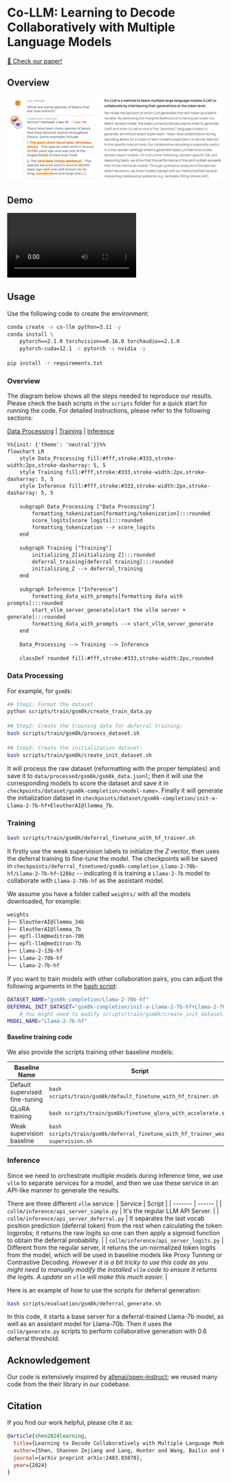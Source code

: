 # Co-LLM: Learning to Decode Collaboratively with Multiple Language Models

[🎉 Check our paper!](https://arxiv.org/abs/2403.03870)


## Overview

![An explanation of the Co-LLM Method](.github/example.png)

## Demo 

<video src="https://github.com/clinicalml/co-llm/assets/22512825/16f287b6-b363-4c2b-b886-25028b755fb9"></video>

## Usage 

Use the following code to create the environment:

```bash
conda create -n co-llm python=3.11 -y
conda install \
    pytorch==2.1.0 torchvision==0.16.0 torchaudio==2.1.0 
    pytorch-cuda=12.1 -c pytorch -c nvidia -y

pip install -r requirements.txt
```

### Overview 

The diagram below shows all the steps needed to reproduce our results. Please check the bash scripts in the `scripts` folder for a quick start for running the code. For detailed instructions, please refer to the following sections: 

[Data Processing](#data-processing) | [Training](#training) | [Inference](#inference)

```mermaid
%%{init: {'theme': 'neutral'}}%%
flowchart LR
    style Data_Processing fill:#fff,stroke:#333,stroke-width:2px,stroke-dasharray: 5, 5
    style Training fill:#fff,stroke:#333,stroke-width:2px,stroke-dasharray: 5, 5
    style Inference fill:#fff,stroke:#333,stroke-width:2px,stroke-dasharray: 5, 5

    subgraph Data_Processing ["Data Processing"]
        formatting_tokenization[formatting/tokenization]:::rounded
        score_logits[score logits]:::rounded
        formatting_tokenization --> score_logits
    end

    subgraph Training ["Training"]
        initializing_Z[initializing Z]:::rounded
        deferral_training[deferral training]:::rounded
        initializing_Z --> deferral_training
    end

    subgraph Inference ["Inference"]
        formatting_data_with_prompts[formatting data with prompts]:::rounded
        start_vllm_server_generate[start the vllm server + generate]:::rounded
        formatting_data_with_prompts --> start_vllm_server_generate
    end

    Data_Processing --> Training --> Inference

    classDef rounded fill:#fff,stroke:#333,stroke-width:2px,rounded
```

### Data Processing  

For example, for `gsm8k`: 

```bash
## Step1: Format the dataset 
python scripts/train/gsm8k/create_train_data.py

## Step2: Create the training data for deferral training: 
bash scripts/train/gsm8k/process_dataset.sh

## Step3: Create the initialization dataset: 
bash scripts/train/gsm8k/create_init_dataset.sh
```

It will process the raw dataset (reformatting with the proper templates) and save it to `data/processed/gsm8k/gsm8k_data.jsonl`; 
then it will use the corresponding models to score the dataset and save it in `checkpoints/dataset/gsm8k-completion/<model-name>`.
Finally it will generate the initialization dataset in `checkpoints/dataset/gsm8k-completion/init-a-Llama-2-7b-hf+EleutherAI@llemma_7b`. 

### Training 

```bash
bash scripts/train/gsm8k/deferral_finetune_with_hf_trainer.sh
```

It firstly use the weak supervision labels to initialize the $Z$ vector, then uses the deferral training to fine-tune the model.
The checkpoints will be saved in `checkpoints/deferral_finetuned/gsm8k-completion_Llama-2-70b-hf/Llama-2-7b-hf~128bz` -- indicating it is training a `Llama-2-7b` model to collaborate with `Llama-2-70b-hf` as the assistant model.

We assume you have a folder called `weights/` with all the models downloaded, for example: 
```bash
weights
├── EleutherAI@llemma_34b
├── EleutherAI@llemma_7b
├── epfl-llm@meditron-70b
├── epfl-llm@meditron-7b
├── Llama-2-13b-hf
├── Llama-2-70b-hf
└── Llama-2-7b-hf
```

If you want to train models with other collaboration pairs, you can adjust the following arguments in the [bash script](scripts/train/gsm8k/deferral_finetune_with_hf_trainer.sh): 
```bash
DATASET_NAME="gsm8k-completion/Llama-2-70b-hf"                               # <--- The static dataset for the assistant model 
DEFERRAL_INIT_DATASET="gsm8k-completion/init-a-Llama-2-7b-hf+Llama-2-70b-hf" # <--- The initialization dataset 
    # You might need to modify scripts/train/gsm8k/create_init_dataset.sh to create the initialization data 
MODEL_NAME="Llama-2-7b-hf"                                                   # <--- The base model being trained
```

#### Baseline training code

We also provide the scripts training other baseline models:  

| Baseline Name                  | Script                                                                           |
| ------------------------------ | -------------------------------------------------------------------------------- |
| Default supervised fine-tuning | `bash scripts/train/gsm8k/default_finetune_with_hf_trainer.sh`                   |
| QLoRA training                 | `bash scripts/train/gsm8k/finetune_qlora_with_accelerate.sh`                     |
| Weak supervision baseline      | `bash scripts/train/gsm8k/deferral_finetune_with_hf_trainer_weak-supervision.sh` |


### Inference 

Since we need to orchestrate multiple models during inference time, we use `vllm` to separate services for a model, and then we use these service in an API-like manner to generate the results. 

There are three different `vllm` service: 
| Service | Script |
| ------- | ------ |
| `collm/inference/api_server_simple.py`  | It's the regular LLM API Server. |
| `collm/inference/api_server_deferral.py`  | It separates the last vocab position prediction (deferral token) from the rest when calculating the token logprobs; it returns the raw logits so one can then apply a sigmoid function to obtain the deferral probability. |
| `collm/inference/api_server_logits.py`  | Different from the regular server, it returns the un-normalized token logits from the model, which will be used in baseline models like Proxy Tunning or Contrastive Decoding. *However it is a bit tricky to use this code as you might need to manually modify the installed `vllm` code to ensure it returns the logits. A update on `vllm` will make this much easier.*  | 

Here is an example of how to use the scripts for deferral generation: 
```bash
bash scripts/evaluation/gsm8k/deferral_generate.sh
```
In this code, it starts a base server for a deferral-trained Llama-7b model, as well as an assistant model for Llama-70b. Then it uses the `collm/generate.py` scripts to perform collaborative generation with 0.6 deferral threshold. 


## Acknowledgement 

Our code is extensively inspired by [allenai/open-instruct](https://github.com/allenai/open-instruct); we reused many code from the their library in our codebase.

## Citation

If you find our work helpful, please cite it as: 

```bibtex
@article{shen2024learning,
  title={Learning to Decode Collaboratively with Multiple Language Models},
  author={Shen, Shannon Zejiang and Lang, Hunter and Wang, Bailin and Kim, Yoon and Sontag, David},
  journal={arXiv preprint arXiv:2403.03870},
  year={2024}
}
```